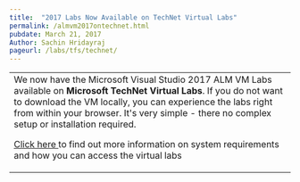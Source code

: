 ```yaml
---
title:  "2017 Labs Now Available on TechNet Virtual Labs"
permalink: /almvm2017ontechnet.html
pubdate: March 21, 2017
Author: Sachin Hridayraj
pageurl: /labs/tfs/technet/
---
```


<table class="mainTable" width="100%" border="0">
<tr><td class="mainTable" border="0">
We now have the Microsoft Visual Studio 2017 ALM VM Labs available on <b>Microsoft TechNet Virtual Labs</b>. If you do not want to download the VM locally, you can experience the labs right from within your browser. It's very simple - there no complex setup or installation required. 


<p><a href="labs/tfs/technet">Click here </a>to find out more information on system requirements and how you can access the virtual labs</p>
<!--/td>
<td class="mainTable" width="10%" >
<img src="images/technet.png"-->
</td>
</tr>
</table>
